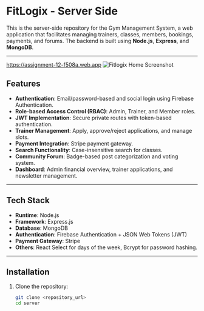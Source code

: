 # FitLogix - Server Side

This is the server-side repository for the Gym Management System, a web application that facilitates managing trainers, classes, members, bookings, payments, and forums. The backend is built using **Node.js**, **Express**, and **MongoDB**.

---
https://assignment-12-f508a.web.app
![Fitlogix Home Screenshot](https://github.com/naabila/fitlogix-server/blob/master/Fitloxix-home-02-09-2025_11_00_PM.png?raw=true)

## Features

- **Authentication**: Email/password-based and social login using Firebase Authentication.
- **Role-based Access Control (RBAC)**: Admin, Trainer, and Member roles.
- **JWT Implementation**: Secure private routes with token-based authentication.
- **Trainer Management**: Apply, approve/reject applications, and manage slots.
- **Payment Integration**: Stripe payment gateway.
- **Search Functionality**: Case-insensitive search for classes.
- **Community Forum**: Badge-based post categorization and voting system.
- **Dashboard**: Admin financial overview, trainer applications, and newsletter management.

---

## Tech Stack

- **Runtime**: Node.js
- **Framework**: Express.js
- **Database**: MongoDB 
- **Authentication**: Firebase Authentication + JSON Web Tokens (JWT)
- **Payment Gateway**: Stripe
- **Others**: React Select for days of the week, Bcrypt for password hashing.

---

## Installation

1. Clone the repository:
   ```bash
   git clone <repository_url>
   cd server
